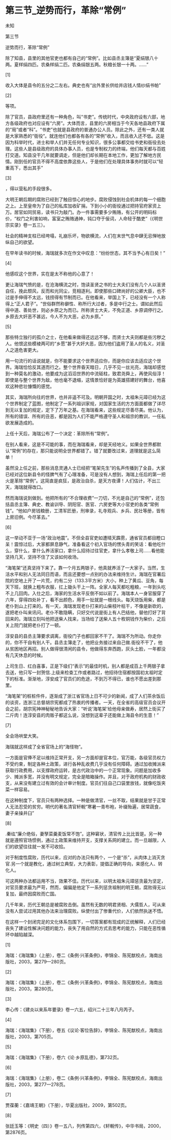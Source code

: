 # 第三节_逆势而行，革除“常例”

未知

第三节

逆势而行，革除“常例”

除了知县，县里的其他官吏也都有自己的“常例”。比如县丞主簿是“夏绢银八十两。夏样绢四匹。农桑样绢二匹。农桑绢银五两。秋粮长银一十两。……”

[1]

收入大体是县令的五分之二左右。典史也有“出外里长供给并店钱人情纱绢书帕”

[2]

等项。

除了官员，县政府里还有一种角色，叫“书吏”。传统时代，中央政府设有六部，地方各级政府也对应设有“六房”。大体而言，县里的六房相当于今天各地县政府下属的“局”或者“科”。“书吏”也就是县政府的普通办公人员。除此之外，还有一类人就是大家熟悉的“衙役”。就连他们也都各有各的“常例”收入，而且收入还不低。这是因为科举时代，进士和举人们并无任何专业知识，很多公事都交给书吏和衙役去处理。这些人是县级政府的具体办事人员，也是专制权力的终端，他们每天都与百姓打交道。知县没干几年就要调走，但是他们却长期在本地工作，更加了解地方民情。刚到任的官员不得不高度依靠这些人，于是他们在处理具体事务时就可以“轻重高下，悉出其手”

[3]

，得以营私的手段很多。

大明王朝后期的腐败已经到了触目惊心的地步。腐败侵蚀到社会机体的每一个细胞之上。上至皇帝为了自己的私库加收矿捐，下到小小的衙役通过把持官府家资上万。居官如同贸易，读书只为敲门。办一件事需要多少贿赂，有公开的明码标价，“权门之利害如响，富室之贿赂通神，钝口夺于佞词，人命轻于酷吏”（《明世宗实录》卷一五三）。

社会的精神支柱已经垮塌，礼崩乐坏，物欲横流，人们在末世气息中肆无忌惮地放纵自己的欲望。

在早年读书的时候，海瑞就多次在作文中叹息：“纷纷世态，其不当予心有日矣！”

[4]

他感叹这个世界，实在是太不称他的心意了！

更让海瑞气愤的是，在沧海横流之时，饱读圣贤之书的士大夫们没有几个人以圣贤自任，挽此颓风，反而和光同尘，竞相逐利。即使那些口碑尚好的公卿大臣，也不过是手伸得不太远，钱捞得有节制而已。在他看来，举国上下，已经没有一个人称得上“正人君子”。“世俗群然称僻性、称所行大过者，多是中行之士。谓如此然后得中道、善处世，则必乡原之为而已。所称贤士大夫，不免正道、乡原调停行之。乡原去大奸恶不甚远，今人不为大恶，必为乡原。”

[5]

那些特立独行的孤介之士，在他看来做得还远远不够，而贤士大夫则都是些污秽之人。他恨这些模棱两可的“乡愿”甚于大奸大恶，因为他们盗用了圣人的名义，对圣人之道危害更大。

用一句流行的话说就是，你不能要求这个世界适应你，而是你应该去适应这个世界。海瑞恰恰反其道而行之。整个世界昏天暗日，几乎不见一丝光亮，海瑞却感觉到一种莫名的激动，他要成为这滔滔世界的中流砥柱，致君尧舜上，再使风俗淳！即使是与整个世界为敌，他也毫不退缩，这情景恰好是为英雄搭建好的舞台，他喜欢这种悲壮慷慨的感觉。

其实，海瑞所向往的世界，也并非遥不可及。明朝开国之时，太祖朱元璋已经为这个世界制定了蓝图，他制定了一系列祖训家规，对国家生活的方方面面都做了详尽到无以复加的规定，定下了万年之基。在海瑞看来，这些规定尽善尽美。他认为，所有的错误、所有的丑恶，都是因为人们不能严格遵守圣人和祖宗的教训，一任私欲发展造成的。

上任十天后，海瑞公布了一个决定：革除所有“常例”。

在别人看来，这是不可能的事，而在海瑞看来，却是天经地义。如果全世界都默认“常例”的存在，那只能说明全世界都错了。错了就要改过来，道理就是这么简单！

虽然没上任之前，那些消息灵通人士已经把“笔架先生”的名声传播到了全县，大家已经对这位新县令的怪脾气有了心理准备，可是没有人想到，海瑞上任后的第一把火是革除“常例”。这简直是疯狂，是政治自杀，是天方夜谭！人们估计，不出三天，海瑞就得改口。

然而海瑞说到做到。他把所有的“不合理收费”一刀切，不光是自己的“常例”，还包括县丞主簿、典史、教谕训导、阴阳官、医官、六房吏等大小官吏的各类“常例钱”。“他如户房钱粮册，工清军匠册，刑审录，礼寺观兵、乡兵、民壮等册，皆有上房旧例。今尽革去。”

[6]

这一举动不亚于一场“政治地震”。不但全县官吏如遭晴天霹雳，通省官员都目瞪口呆！震惊过后，大家都屏息静气，准备看这个初入官场的愣头青的笑话：看他吃什么，穿什么，拿什么养活家口，拿什么招待过往官吏，拿什么孝敬上司……看他能坚持几天，坚持不住了又该如何收场。

“海笔架”还真坚持下来了。靠一个月五两银子，他真就养活了一大家子。当然，生活水平和别人无法同日而语，而且还要想一点别的办法来维持生计。海瑞在官署后院的空地上开了一片荒，约有二分（133.3平方米）大小，种上了黄瓜、豆角，每天下班，就换上粗布衣服，扛上锄头干上一阵。全家人每天都吃粗粮，一年到头吃不上几回肉。入仕之后，海家的生活水平反倒不如以前了。海瑞本人一身官服穿了六年，穿得四处补丁，看不出颜色，用手一扯就是一根线头。每天烧饭用柴，都是老仆到山上打来的。有一天，海瑞发现老仆打来的山柴枝叶枯干，不像是新砍的，遂把老仆叫来讯问。老仆不敢隐瞒，只好交代说是街上有人巴结他，替他打好了背回来的。海瑞立刻叫他把送柴人找来，当场给了送柴人五十枚铜钱作为柴价，之后关上院门就把老仆打了一顿。

淳安县的县丞主簿要求调离，衙役门子也都回家不干了。海瑞不为所动。你走你的，你不干自有别人干。县丞主簿走了，他把业务接过来自己做.衙役不干了，他从贫困地区再招。别人做得很清闲的县令，他做得东奔西跑，灰头土脸，一年都没有几天休息的时候。

上司生日、红白喜事，正是下级们“表示”的最佳时机，别人都是成百上千两银子拿去送，他只写一封贺信.上级来检查工作或者路过，他招待住宿都按国初太祖时定下的标准。渐渐地，淳安成了官员们的危途，不到万不得已，谁也不愿出差到那里。

“海笔架”的桩桩件件，逐渐成了浙江省官场上日不可少的新闻，成了人们茶余饭后的谈资，连浙江总督胡宗宪都成了热衷的传播者。一天，在全省的高级官员会议开会之前，胡宗宪神神秘秘地告诉大家：“听说‘海笔架’给他母亲做寿，居然上街买了二斤肉！连淳安县的肉贩子都这么说，没想到这辈子还能做上海县令的生意！”

[7]

全会场哄堂大笑。

海瑞就这样成了全省官场上的“海怪物”。

一方面是官俸不足以维持正常开支，另一方面却是官本位，官万能，各级官员权力不受约束，制定各种土政策，进行各种乱收费几乎没有任何障碍。通过加收摊派来获取行政费用，以支撑政府运转，是古代政治中的一个正常现象。问题是加收多少、摊派多宽，并没有明文规定，完全是暗箱操作。并且，对于政府机构的财政收支，从来没有建立过有效的会计审计制度。官员们往自己口袋里放钱，就像吃饭夹菜一样容易。

在这种制度下，官员只有两种选择。一种是做清官，一丝不取，结果就是甘于正常人无法忍受的贫穷。明代的著名清官轩輗“寒暑一青布袍，补缀殆遍，居常蔬食，妻子亲操井臼”

[8]

.秦纮“廉介绝俗，妻孥菜羹麦饭常不饱”。这种窘状，清官传上比比皆是。另一种就是遵照官场惯例，通过土政策来维持开支，支撑关系网的建立。而一旦越限，人们的欲望往往就一发不可收拾。

对于制度性腐败，历代以来，应对的办法只有两个，一个是“杀”，从肉体上消灭贪官.另一个就是教化，通过树立典型，大力表彰，提倡正确的导向，来感化人、转化人。

可这两种办法都运用不当，效果不佳。历代以来，以明太祖朱元璋惩贪最为坚定，对官员要求最为严苛，然而，偏偏是他定下一系列惩贪祖制的明王朝，腐败得无以复加，最终因腐败而亡国。

几千年来，历代王朝总是被腐败击倒。虽然有无数的明君贤相、大儒哲人，可从来没有人尝试过用其他办法来治理腐败。纵使付出了惨重代价，人们依然执迷不悟。

在这样一个封闭完足的文化体系包围下，一切答案都有现成的正统解释，人们已经丧失了建设性解决问题的能力，丧失了用自然的方式去思考的能力，只能在恶性循环中越陷越深。

[1]

海瑞：《海瑞集》（上册），卷二《条例·兴革条例》，李锦全、陈宪猷校点，海南出版社，2003，第279—280页。

[2]

海瑞：《海瑞集》（上册），卷二《条例·兴革条例》，李锦全、陈宪猷校点，海南出版社，2003，第280页。

[3]

李心传：《建炎以来系年要录》卷一六五，绍兴二十三年八月丙子。

[4]

海瑞：《海瑞集》（下册），卷五《议论·客位告辞》，李锦全、陈宪猷校点，海南出版社，2003，第705页。

[5]

海瑞：《海瑞集》（下册），卷六《论·乡原乱德》，第732页。

[6]

海瑞：《海瑞集》（上册），卷二《条例·兴革条例》，李锦全、陈宪猷校点，海南出版社，2003，第277—278页。

[7]

贾葆蘅：《嘉靖王朝》（下册），华夏出版社，2009，第502页。

[8]

张廷玉等：《明史（四）》卷一五八，列传第四六，《轩輗传》，中华书局，2000，第2876页。